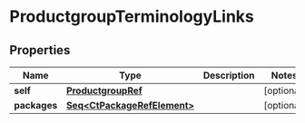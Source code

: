 

# ProductgroupTerminologyLinks


## Properties

Name | Type | Description | Notes
------------ | ------------- | ------------- | -------------
**self** | [**ProductgroupRef**](ProductgroupRef.md) |  |  [optional]
**packages** | [**Seq&lt;CtPackageRefElement&gt;**](CtPackageRefElement.md) |  |  [optional]



